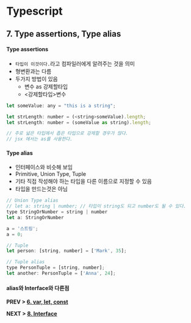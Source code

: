 # Typescript

## 7. Type assertions, Type alias

#### Type assertions
- `타입이 이것이다.`라고 컴파일러에게 알려주는 것을 의미
- 형변환과는 다름
- 두가지 방법이 있음
  - 변수 as 강제할타입
  - <강제할타입>변수
```javascript
let someValue: any = "this is a string";

let strLength: number = (<string>someValue).length;
let strLength: number = (someValue as string).length;

// 주로 넓은 타입에서 좁은 타입으로 강제할 경우가 많다.
// jsx 에서는 as를 사용한다.
```

#### Type alias
- 인터페이스와 비슷해 보임
- Primitive, Union Type, Tuple
- 기타 직접 작성해야 하는 타입을 다른 이름으로 지정할 수 있음
- 타입을 만드는것은 아님

```javascript
// Union Type alias
// let a: string | number; // 타입이 string도 되고 number도 될 수 있다.
type StringOrNumber = string | number
let a: StringOrNumber

a = '스트링';
a = 0;
```
```javascript
// Tuple
let person: [string, number] = ['Mark', 35];

// Tuple alias
type PersonTuple = [string, number];
let another: PersonTuple = ['Anna', 24];
```

#### alias와 Interface와 다른점




**PREV > [6. var, let, const](https://github.com/mirrors89/study/tree/master/typescript/6_var_let_const.md)**

**NEXT > [8. Interface](https://github.com/mirrors89/study/tree/master/typescript/8_Interface.md)**
